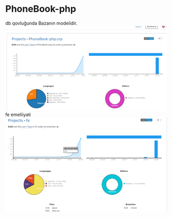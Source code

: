 # PhoneBook-php
db qovluğunda Bazanın modelidir.
![img.png](db/img.png)
fe emeliiyati
![img.png](fe/img.png)